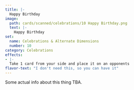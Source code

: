 ```yaml
---
title: |-
  Happy Birthday
image: 
  path: cards/scanned/celebrations/10 Happy Birthday.png
  text: |-
    Happy Birthday
set:
  name: Celebrations & Alternate Dimensions
  number: 10
category: Celebrations
effects: 
- |-
  Take 1 card from your side and place it on an opponents
flavor-text: "I don't need this, so you can have it"
---
```

Some actual info about this thing TBA.
